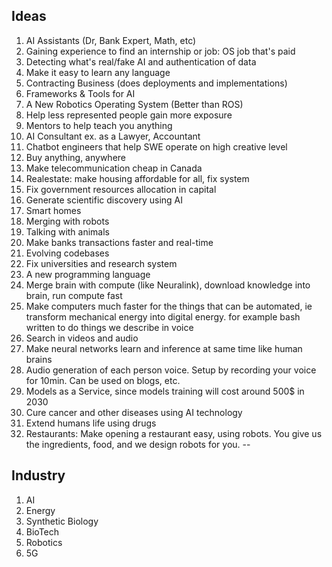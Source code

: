 ## Ideas
1. AI Assistants (Dr, Bank Expert, Math, etc)
2. Gaining experience to find an internship or job: OS job that's paid
3. Detecting what's real/fake AI and authentication of data
4. Make it easy to learn any language
5. Contracting Business (does deployments and implementations)
6. Frameworks & Tools for AI 
7. A New Robotics Operating System (Better than ROS)
8. Help less represented people gain more exposure
9. Mentors to help teach you anything
10. AI Consultant ex. as a Lawyer, Accountant
11. Chatbot engineers that help SWE operate on high creative level
12. Buy anything, anywhere
13. Make telecommunication cheap in Canada
14. Realestate: make housing affordable for all, fix system
15. Fix government resources allocation in capital 
16. Generate scientific discovery using AI
17. Smart homes
18. Merging with robots
19. Talking with animals
20. Make banks transactions faster and real-time
21. Evolving codebases
22. Fix universities and research system
23. A new programming language
24. Merge brain with compute (like Neuralink), download knowledge into brain, run compute fast
25. Make computers much faster for the things that can be automated, ie transform mechanical energy into digital energy. for example bash written to do things we describe in voice
26. Search in videos and audio
27. Make neural networks learn and inference at same time like human brains
28. Audio generation of each person voice. Setup by recording your voice for 10min. Can be used on blogs, etc.
29. Models as a Service, since models training will cost around 500$ in 2030
30. Cure cancer and other diseases using AI technology
31. Extend humans life using drugs
32. Restaurants: Make opening a restaurant easy, using robots. You give us the ingredients, food, and we design robots for you. --


## Industry
1. AI
2. Energy
3. Synthetic Biology
4. BioTech
5. Robotics
6. 5G 
